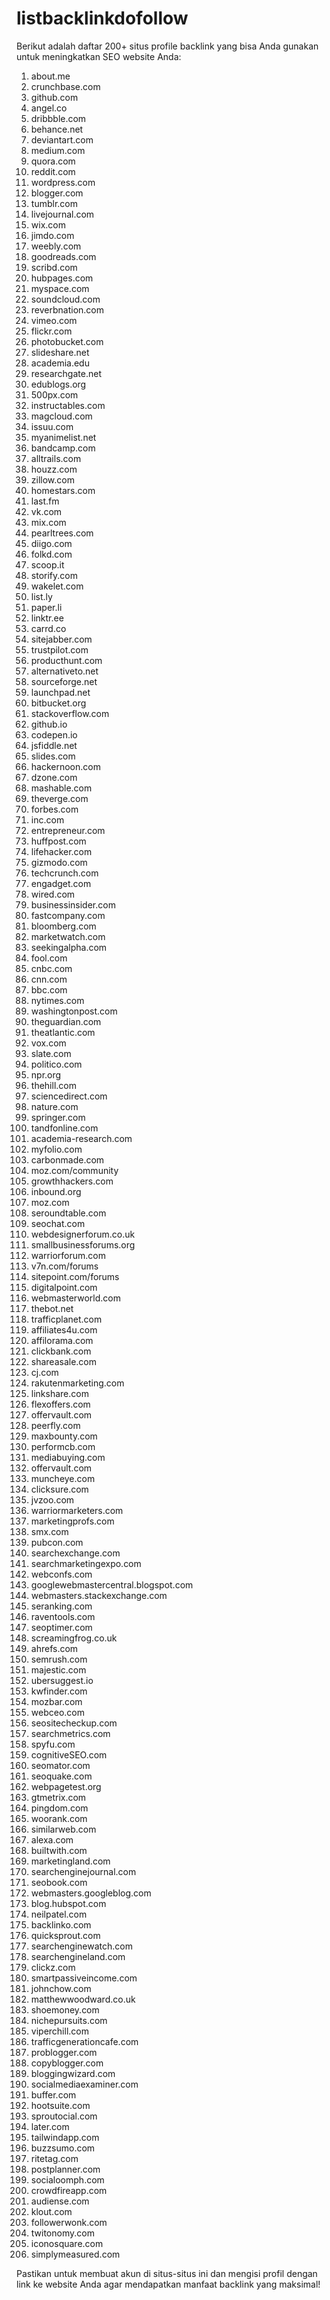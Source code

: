 # listbacklinkdofollow

Berikut adalah daftar 200+ situs profile backlink yang bisa Anda gunakan untuk meningkatkan SEO website Anda:

1. about.me
2. crunchbase.com
3. github.com
4. angel.co
5. dribbble.com
6. behance.net
7. deviantart.com
8. medium.com
9. quora.com
10. reddit.com
11. wordpress.com
12. blogger.com
13. tumblr.com
14. livejournal.com
15. wix.com
16. jimdo.com
17. weebly.com
18. goodreads.com
19. scribd.com
20. hubpages.com
21. myspace.com
22. soundcloud.com
23. reverbnation.com
24. vimeo.com
25. flickr.com
26. photobucket.com
27. slideshare.net
28. academia.edu
29. researchgate.net
30. edublogs.org
31. 500px.com
32. instructables.com
33. magcloud.com
34. issuu.com
35. myanimelist.net
36. bandcamp.com
37. alltrails.com
38. houzz.com
39. zillow.com
40. homestars.com
41. last.fm
42. vk.com
43. mix.com
44. pearltrees.com
45. diigo.com
46. folkd.com
47. scoop.it
48. storify.com
49. wakelet.com
50. list.ly
51. paper.li
52. linktr.ee
53. carrd.co
54. sitejabber.com
55. trustpilot.com
56. producthunt.com
57. alternativeto.net
58. sourceforge.net
59. launchpad.net
60. bitbucket.org
61. stackoverflow.com
62. github.io
63. codepen.io
64. jsfiddle.net
65. slides.com
66. hackernoon.com
67. dzone.com
68. mashable.com
69. theverge.com
70. forbes.com
71. inc.com
72. entrepreneur.com
73. huffpost.com
74. lifehacker.com
75. gizmodo.com
76. techcrunch.com
77. engadget.com
78. wired.com
79. businessinsider.com
80. fastcompany.com
81. bloomberg.com
82. marketwatch.com
83. seekingalpha.com
84. fool.com
85. cnbc.com
86. cnn.com
87. bbc.com
88. nytimes.com
89. washingtonpost.com
90. theguardian.com
91. theatlantic.com
92. vox.com
93. slate.com
94. politico.com
95. npr.org
96. thehill.com
97. sciencedirect.com
98. nature.com
99. springer.com
100. tandfonline.com
101. academia-research.com
102. myfolio.com
103. carbonmade.com
104. moz.com/community
105. growthhackers.com
106. inbound.org
107. moz.com
108. seroundtable.com
109. seochat.com
110. webdesignerforum.co.uk
111. smallbusinessforums.org
112. warriorforum.com
113. v7n.com/forums
114. sitepoint.com/forums
115. digitalpoint.com
116. webmasterworld.com
117. thebot.net
118. trafficplanet.com
119. affiliates4u.com
120. affilorama.com
121. clickbank.com
122. shareasale.com
123. cj.com
124. rakutenmarketing.com
125. linkshare.com
126. flexoffers.com
127. offervault.com
128. peerfly.com
129. maxbounty.com
130. performcb.com
131. mediabuying.com
132. offervault.com
133. muncheye.com
134. clicksure.com
135. jvzoo.com
136. warriormarketers.com
137. marketingprofs.com
138. smx.com
139. pubcon.com
140. searchexchange.com
141. searchmarketingexpo.com
142. webconfs.com
143. googlewebmastercentral.blogspot.com
144. webmasters.stackexchange.com
145. seranking.com
146. raventools.com
147. seoptimer.com
148. screamingfrog.co.uk
149. ahrefs.com
150. semrush.com
151. majestic.com
152. ubersuggest.io
153. kwfinder.com
154. mozbar.com
155. webceo.com
156. seositecheckup.com
157. searchmetrics.com
158. spyfu.com
159. cognitiveSEO.com
160. seomator.com
161. seoquake.com
162. webpagetest.org
163. gtmetrix.com
164. pingdom.com
165. woorank.com
166. similarweb.com
167. alexa.com
168. builtwith.com
169. marketingland.com
170. searchenginejournal.com
171. seobook.com
172. webmasters.googleblog.com
173. blog.hubspot.com
174. neilpatel.com
175. backlinko.com
176. quicksprout.com
177. searchenginewatch.com
178. searchengineland.com
179. clickz.com
180. smartpassiveincome.com
181. johnchow.com
182. matthewwoodward.co.uk
183. shoemoney.com
184. nichepursuits.com
185. viperchill.com
186. trafficgenerationcafe.com
187. problogger.com
188. copyblogger.com
189. bloggingwizard.com
190. socialmediaexaminer.com
191. buffer.com
192. hootsuite.com
193. sproutocial.com
194. later.com
195. tailwindapp.com
196. buzzsumo.com
197. ritetag.com
198. postplanner.com
199. socialoomph.com
200. crowdfireapp.com
201. audiense.com
202. klout.com
203. followerwonk.com
204. twitonomy.com
205. iconosquare.com
206. simplymeasured.com

Pastikan untuk membuat akun di situs-situs ini dan mengisi profil dengan link ke website Anda agar mendapatkan manfaat backlink yang maksimal!

